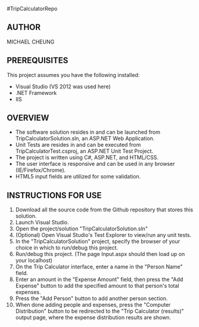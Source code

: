 #TripCalculatorRepo

## AUTHOR
MICHAEL CHEUNG

## PREREQUISITES
This project assumes you have the following installed:
- Visual Studio (VS 2012 was used here) 
- .NET Framework
- IIS

## OVERVIEW
- The software solution resides in and can be launched from TripCalculatorSolution.sln, an ASP.NET Web Application.
- Unit Tests are resides in and can be executed from TripCalculatorTest.csproj, an ASP.NET Unit Test Project.
- The project is written using C#, ASP.NET, and HTML/CSS.
- The user interface is responsive and can be used in any browser (IE/Firefox/Chrome).
- HTML5 input fields are utilized for some validation.

## INSTRUCTIONS FOR USE
1. Download all the source code from the Github repository that stores this solution.
2. Launch Visual Studio.
3. Open the project/solution "TripCalculatorSolution.sln"
4. (Optional) Open Visual Studio's Test Explorer to view/run any unit tests.
5. In the "TripCalculatorSolution" project, specify the browser of your choice in which to run/debug this project.
6. Run/debug this project. (The page Input.aspx should then load up on your localhost)
7. On the Trip Calculator interface, enter a name in the "Person Name" field. 
8. Enter an amount in the "Expense Amount" field, then press the "Add Expense" button to add the specified amount to that person's total expenses.
9. Press the "Add Person" button to add another person section.
10. When done adding people and expenses, press the "Computer Distribution" button to be redirected to the "Trip Calculator (results)" output page, where the expense distribution results are shown.
